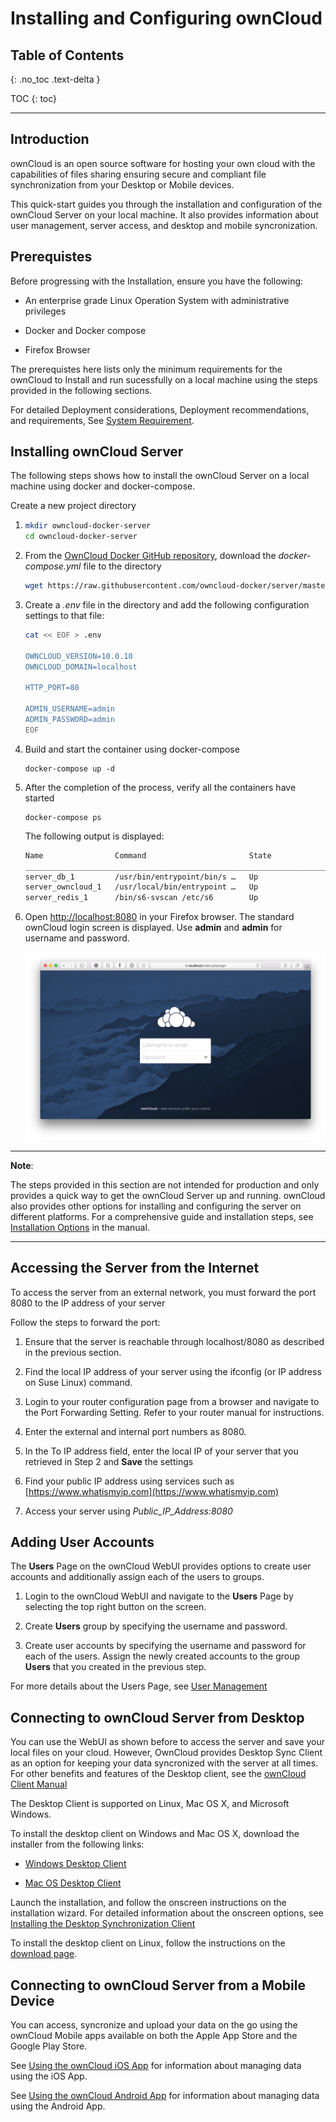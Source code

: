 # Installing and Configuring ownCloud

## Table of Contents

{: .no_toc .text-delta }

TOC {: toc}

---


## Introduction

ownCloud is an open source software for hosting your own cloud with the capabilities of files sharing ensuring secure and compliant file synchronization from your Desktop or Mobile devices. 

This quick-start guides you through the installation and configuration of the ownCloud Server on your local machine. It also provides information about user management, server access, and desktop and mobile syncronization.  

## Prerequistes

Before progressing with the Installation, ensure you have the following:

- An enterprise grade Linux Operation System with administrative privileges

- Docker and Docker compose

- Firefox Browser

The prerequistes here lists only the minimum requirements for the ownCloud to Install and run sucessfully on a local machine using the steps provided in the following sections. 

For detailed Deployment considerations, Deployment recommendations, and requirements, See [System Requirement](https://doc.owncloud.org/server/10.1/admin_manual/installation/system_requirements.html).

## Installing ownCloud Server

The following steps shows how to install the ownCloud Server on a local machine using docker and docker-compose.

Create a new project directory

1. ```bash
   mkdir owncloud-docker-server
   cd owncloud-docker-server
   ```

2. From the [OwnCloud Docker GitHub repository](https://github.com/owncloud-docker/server.git), download the *docker-compose.yml* file to the directory
   
   ```bash
   wget https://raw.githubusercontent.com/owncloud-docker/server/master/docker-compose.yml
   ```

3. Create a *.env* file in the directory and add the following configuration settings to that file:
   
   ```bash
   cat << EOF > .env
   
   OWNCLOUD_VERSION=10.0.10
   OWNCLOUD_DOMAIN=localhost
   
   HTTP_PORT=80
   
   ADMIN_USERNAME=admin
   ADMIN_PASSWORD=admin
   EOF
   ```

4. Build and start the container using docker-compose
   
   ```docker
   docker-compose up -d
   ```

5. After the completion of the process, verify all the containers have started
   
   ```docker
   docker-compose ps
   ```
   
   The following output is displayed:
   
   ```bash
   Name                Command                       State             Ports
   __________________________________________________________________________________________
   server_db_1         /usr/bin/entrypoint/bin/s …   Up                3306/tcp
   server_owncloud_1   /usr/local/bin/entrypoint …   Up                0.0.0.0:8080->8080/tcp
   server_redis_1      /bin/s6-svscan /etc/s6        Up                6379/tcp
   ```

6. Open [http://localhost:8080](http://localhost:8080/) in your Firefox browser. The standard ownCloud login screen is displayed. Use **admin** and **admin** for username and password.
   
   ![owncloud-ui-login](owncloud-ui-login.png) 

---

**Note**:

The steps provided in this section are not intended for production and only provides a quick way to get the ownCloud Server up and running. ownCloud also provides other options for installing and configuring the server on different platforms. For a comprehensive guide and installation steps, see [Installation Options](https://doc.owncloud.org/server/10.1/admin_manual/installation/) in the manual.

---

## Accessing the Server from the Internet

To access the server from an external network, you must forward the port 8080 to the IP address of your server

Follow the steps to forward the port:

1. Ensure that the server is reachable through localhost/8080 as described in the previous section. 

2. Find the local IP address of your server using the ifconfig (or IP address on Suse Linux) command.

3. Login to your router configuration page from a browser and navigate to the Port Forwarding Setting. Refer to your router manual for instructions.

4. Enter the external and internal port numbers as 8080.

5. In the To IP address field, enter the local IP of your server that you retrieved in Step 2 and **Save** the settings

6. Find your public IP address using services such as [https://www.whatismyip.com](https://www.whatismyip.com)

7. Access your server using *Public_IP_Address:8080*

## Adding User Accounts

The **Users** Page on the ownCloud WebUI provides options to create user accounts and additionally assign each of the users to groups.

1. Login to the ownCloud WebUI and navigate to the **Users** Page by selecting the top right button on the screen.

2. Create **Users** group by specifying the username and password.

3. Create user accounts by specifying the username and password for each of the users. Assign the newly created accounts to the group **Users** that you created in the previous step.

For more details about the Users Page, see [User Management](https://doc.owncloud.org/server/9.0/admin_manual/configuration_user/user_configuration.html#creating-a-new-user)

## Connecting to ownCloud Server from Desktop

You can use the WebUI as shown before to access the server and save your local files on your cloud. However, OwnCloud provides Desktop Sync Client as an option for keeping your data syncronized with the server at all times. For other benefits and features of the Desktop client, see the [ownCloud Client Manual](https://doc.owncloud.org/desktop/2.1/introduction.html)

The Desktop Client is supported on Linux, Mac OS X, and Microsoft Windows. 

To install the desktop client on Windows and Mac OS X, download the installer from the following links:

* [Windows Desktop Client](https://download.owncloud.com/desktop/stable/ownCloud-2.5.4.11654.11466.msi)

* [Mac OS Desktop Client](https://download.owncloud.com/desktop/stable/ownCloud-2.5.4.11456.pkg)

Launch the installation, and follow the onscreen instructions on the installation wizard. For detailed information about the onscreen options, see [Installing the Desktop Synchronization Client](https://doc.owncloud.org/desktop/2.1/installing.html)

To install the desktop client on Linux, follow the instructions on the [download page](https://software.opensuse.org/download/package?project=isv:ownCloud:desktop&package=owncloud-client).

## Connecting to ownCloud Server from a Mobile Device

You can access, syncronize and upload your data on the go using the ownCloud Mobile apps available on both the Apple App Store and the Google Play Store.

See [Using the ownCloud iOS App](https://doc.owncloud.org/ios/) for information about managing data using the iOS App.

See [Using the ownCloud Android App](https://doc.owncloud.org/android/) for information about managing data using the Android App.
